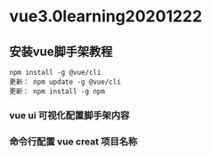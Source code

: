# vue3.0learning20201222
## 安装vue脚手架教程
    npm install -g @vue/cli 
    更新： npm update -g @vue/cli
    更新： npm install -g npm
### vue ui 可视化配置脚手架内容
### 命令行配置 vue creat 项目名称
    

